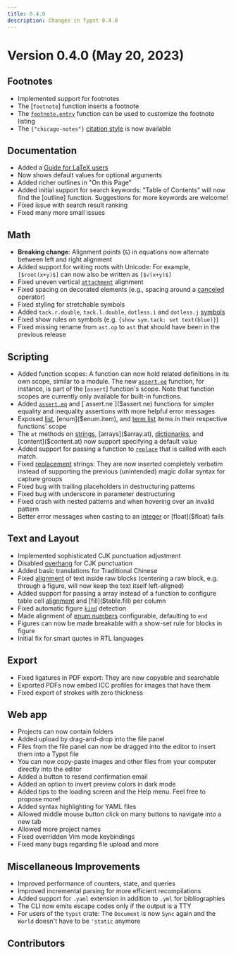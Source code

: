 ```yaml
---
title: 0.4.0
description: Changes in Typst 0.4.0
---
```


# Version 0.4.0 (May 20, 2023)

## Footnotes
- Implemented support for footnotes
- The [`footnote`] function inserts a footnote
- The [`footnote.entry`]($footnote.entry) function can be used to customize
  the footnote listing
- The `{"chicago-notes"}` [citation style]($cite.style) is now available

## Documentation
- Added a [Guide for LaTeX users]($guides/guide-for-latex-users)
- Now shows default values for optional arguments
- Added richer outlines in "On this Page"
- Added initial support for search keywords: "Table of Contents" will now find
  the [outline] function. Suggestions for more keywords are welcome!
- Fixed issue with search result ranking
- Fixed many more small issues

## Math
- **Breaking change**: Alignment points (`&`) in equations now alternate
  between left and right alignment
- Added support for writing roots with Unicode: For example, `[$root(x+y)$]`
  can now also be written as `[$√(x+y)$]`
- Fixed uneven vertical [`attachment`]($math.attach) alignment
- Fixed spacing on decorated elements (e.g., spacing around a
  [canceled]($math.cancel) operator)
- Fixed styling for stretchable symbols
- Added `tack.r.double`, `tack.l.double`, `dotless.i` and `dotless.j`
  [symbols]($category/symbols/sym)
- Fixed show rules on symbols (e.g. `{show sym.tack: set text(blue)}`)
- Fixed missing rename from `ast.op` to `ast` that should have been in the
  previous release

## Scripting
- Added function scopes: A function can now hold related definitions in its
  own scope, similar to a module. The new [`assert.eq`]($assert.eq) function,
  for instance, is part of the [`assert`] function's scope. Note that function
  scopes are currently only available for built-in functions.
- Added [`assert.eq`]($assert.eq) and [`assert.ne`]($assert.ne) functions for
  simpler equality and inequality assertions with more helpful error messages
- Exposed [list]($list.item), [enum]($enum.item), and [term list]($terms.item)
  items in their respective functions' scope
- The `at` methods on [strings]($str.at), [arrays]($array.at),
  [dictionaries]($dictionary.at), and [content]($content.at) now support
  specifying a default value
- Added support for passing a function to [`replace`]($str.replace) that is
  called with each match.
- Fixed [replacement]($str.replace) strings: They are now inserted completely
  verbatim instead of supporting the previous (unintended) magic dollar syntax
  for capture groups
- Fixed bug with trailing placeholders in destructuring patterns
- Fixed bug with underscore in parameter destructuring
- Fixed crash with nested patterns and when hovering over an invalid pattern
- Better error messages when casting to an [integer]($int) or [float]($float)
  fails

## Text and Layout
- Implemented sophisticated CJK punctuation adjustment
- Disabled [overhang]($text.overhang) for CJK punctuation
- Added basic translations for Traditional Chinese
- Fixed [alignment]($raw.align) of text inside raw blocks (centering a raw
  block, e.g. through a figure, will now keep the text itself left-aligned)
- Added support for passing a array instead of a function to configure table
  cell [alignment]($table.align) and [fill]($table.fill) per column
- Fixed automatic figure [`kind`]($figure.kind) detection
- Made alignment of [enum numbers]($enum.number-align) configurable,
  defaulting to `end`
- Figures can now be made breakable with a show-set rule for blocks in figure
- Initial fix for smart quotes in RTL languages

## Export
- Fixed ligatures in PDF export: They are now copyable and searchable
- Exported PDFs now embed ICC profiles for images that have them
- Fixed export of strokes with zero thickness

## Web app
- Projects can now contain folders
- Added upload by drag-and-drop into the file panel
- Files from the file panel can now be dragged into the editor to insert them
  into a Typst file
- You can now copy-paste images and other files from your computer directly
  into the editor
- Added a button to resend confirmation email
- Added an option to invert preview colors in dark mode
- Added tips to the loading screen and the Help menu. Feel free to propose
  more!
- Added syntax highlighting for YAML files
- Allowed middle mouse button click on many buttons to navigate into a new tab
- Allowed more project names
- Fixed overridden Vim mode keybindings
- Fixed many bugs regarding file upload and more

## Miscellaneous Improvements
- Improved performance of counters, state, and queries
- Improved incremental parsing for more efficient recompilations
- Added support for `.yaml` extension in addition to `.yml` for bibliographies
- The CLI now emits escape codes only if the output is a TTY
- For users of the `typst` crate: The `Document` is now `Sync` again and the
  `World` doesn't have to be `'static` anymore

## Contributors
<contributors from="v0.3.0" to="v0.4.0" />

